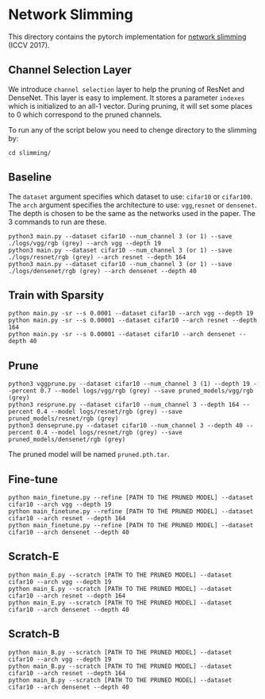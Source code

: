 # Network Slimming

This directory contains the pytorch implementation for [network slimming](http://openaccess.thecvf.com/content_iccv_2017/html/Liu_Learning_Efficient_Convolutional_ICCV_2017_paper.html) (ICCV 2017).  

## Channel Selection Layer
We introduce `channel selection` layer to help the  pruning of ResNet and DenseNet. This layer is easy to implement. It stores a parameter `indexes` which is initialized to an all-1 vector. During pruning, it will set some places to 0 which correspond to the pruned channels.

To run any of the script below you need to chenge directory to the slimming by:
``` shell
cd slimming/
```

## Baseline 

The `dataset` argument specifies which dataset to use: `cifar10` or `cifar100`. The `arch` argument specifies the architecture to use: `vgg`,`resnet` or
`densenet`. The depth is chosen to be the same as the networks used in the paper. The 3 commands to run are these.
```shell
python3 main.py --dataset cifar10 --num_channel 3 (or 1) --save ./logs/vgg/rgb (grey) --arch vgg --depth 19
python3 main.py --dataset cifar10 --num_channel 3 (or 1) --save ./logs/resnet/rgb (grey) --arch resnet --depth 164
python3 main.py --dataset cifar10 --num_channel 3 (or 1) --save ./logs/densenet/rgb (grey) --arch densenet --depth 40
```

## Train with Sparsity
```shell
python main.py -sr --s 0.0001 --dataset cifar10 --arch vgg --depth 19
python main.py -sr --s 0.00001 --dataset cifar10 --arch resnet --depth 164
python main.py -sr --s 0.00001 --dataset cifar10 --arch densenet --depth 40
```

## Prune

```shell
python3 vggprune.py --dataset cifar10 --num_channel 3 (1) --depth 19 --percent 0.7 --model logs/vgg/rgb (grey) --save pruned_models/vgg/rgb (grey)
python3 resprune.py --dataset cifar10 --num_channel 3 --depth 164 --percent 0.4 --model logs/resnet/rgb (grey) --save pruned_models/resnet/rgb (grey)
python3 denseprune.py --dataset cifar10 --num_channel 3 --depth 40 --percent 0.4 --model logs/resnet/rgb (grey) --save pruned_models/densenet/rgb (grey)
```
The pruned model will be named `pruned.pth.tar`.

## Fine-tune

```shell
python main_finetune.py --refine [PATH TO THE PRUNED MODEL] --dataset cifar10 --arch vgg --depth 19
python main_finetune.py --refine [PATH TO THE PRUNED MODEL] --dataset cifar10 --arch resnet --depth 164
python main_finetune.py --refine [PATH TO THE PRUNED MODEL] --dataset cifar10 --arch densenet --depth 40
```

## Scratch-E
```
python main_E.py --scratch [PATH TO THE PRUNED MODEL] --dataset cifar10 --arch vgg --depth 19
python main_E.py --scratch [PATH TO THE PRUNED MODEL] --dataset cifar10 --arch resnet --depth 164
python main_E.py --scratch [PATH TO THE PRUNED MODEL] --dataset cifar10 --arch densenet --depth 40
```

## Scratch-B
```
python main_B.py --scratch [PATH TO THE PRUNED MODEL] --dataset cifar10 --arch vgg --depth 19
python main_B.py --scratch [PATH TO THE PRUNED MODEL] --dataset cifar10 --arch resnet --depth 164
python main_B.py --scratch [PATH TO THE PRUNED MODEL] --dataset cifar10 --arch densenet --depth 40
```

